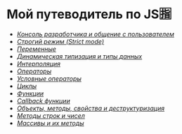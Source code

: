 # Мой путеводитель по JS🈯
- [*Консоль разработчика и общение с пользователем*](https://github.com/Aquariids/MyJS/blob/main/app/Programming/Basic%20js/Browser%20Methods%20and%20console.md 'Консоль разработчика и общение с пользователем')<br>
- [*Строгий режим (Strict mode)*](https://github.com/Aquariids/MyJS/blob/main/app/Programming/Basic%20js/use%20strict.md 'Строгий режим в js')<br>
- [*Переменные*](https://github.com/Aquariids/MyJS/blob/main/app/Programming/Basic%20js/Variables.md 'переменные')<br>
- [*Динамическая типизация и типы данных*](https://github.com/Aquariids/MyJS/blob/main/app/Programming/Basic%20js/Data%20types%20and%20dynamic%20typing.md 'Типы данных')<br>
- [*Интерполяция*](https://github.com/Aquariids/MyJS/blob/main/app/Programming/Basic%20js/Interpolation.md 'Интерполяция')<br>
- [*Операторы*](https://github.com/Aquariids/MyJS/blob/main/app/Programming/Basic%20js/Operators.md 'Операторы')<br>
- [*Условные операторы*](https://github.com/Aquariids/MyJS/blob/main/app/Programming/Basic%20js/if%20and%20switch.md 'Условные операторы')<br>
- [*Циклы*](https://github.com/Aquariids/MyJS/blob/main/app/Programming/Basic%20js/While%20and%20for.md 'Циклы')<br>
- [*Функции*](https://github.com/Aquariids/MyJS/blob/main/app/Programming/Basic%20js/Functions.md 'Функции')<br>
- [*Callback функции*](https://github.com/Aquariids/MyJS/blob/main/app/Programming/Basic%20js/Callback%20functions.md 'callback функции')<br>
- [*Объекты, методы, свойства и деструктуризация*](https://github.com/Aquariids/MyJS/blob/main/app/Programming/Basic%20js/Objects%20and%20destructuring.md 'Объекты')<br>
- [*Методы строк и чисел*](https://github.com/Aquariids/MyJS/blob/main/app/Programming/Basic%20js/Methods%20on%20strings%20and%20numbers.md 'Методы строк и чисел')<br>
- [*Массивы и их методы*](https://github.com/Aquariids/MyJS/blob/main/app/Programming/Basic%20js/Arrays%20and%20Destructuring.md 'Методы')<br>
